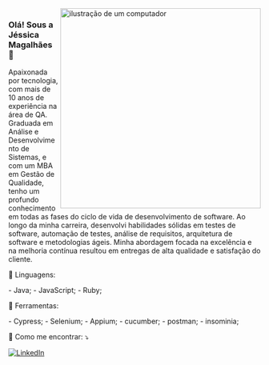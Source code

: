 <img src="https://raw.githubusercontent.com/MicaelliMedeiros/micaellimedeiros/master/image/computer-illustration.png" alt="ilustração de um computador" min-width="400px" max-width="400px" width="400px" align="right">

### Olá! Sous a Jéssica Magalhães 💜
<p align="left"> 
  Apaixonada por tecnologia, com mais de 10 anos de experiência na área de QA. Graduada em Análise e Desenvolvimento de Sistemas, e com um MBA em Gestão de Qualidade, tenho um profundo conhecimento em todas as fases do ciclo de vida de desenvolvimento de software.
  Ao longo da minha carreira, desenvolvi habilidades sólidas em testes de software, automação de testes, análise de requisitos, arquitetura de software e metodologias ágeis. Minha abordagem focada na excelência e na melhoria contínua resultou em entregas de alta qualidade e satisfação do cliente.
</p>

<p align="left">
  🦄 Linguagens:
</p>
   - Java;
   - JavaScript;
   - Ruby;

<p align="left">
  💼 Ferramentas: 
</p>
  - Cypress;
  - Selenium;
  - Appium;
  - cucumber;
  - postman;
  - insominia;

<p align="left">
  💌 Como me encontrar: ⤵️
</p>

<p align="left">
  <a href="#" title="LinkedIn">
  <img src="https://www.linkedin.com/in/jessica-magalh%C3%A3es-21509447/" alt="LinkedIn"/></a>
</p>
